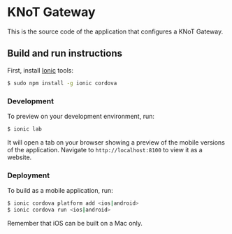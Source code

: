 # KNoT Gateway

This is the source code of the application that configures a KNoT Gateway.

## Build and run instructions

First, install [Ionic](https://ionicframework.com) tools:

```bash
$ sudo npm install -g ionic cordova
```

### Development

To preview on your development environment, run:

```bash
$ ionic lab
```

It will open a tab on your browser showing a preview of the mobile versions of the application. Navigate to `http://localhost:8100` to view it as a website.

### Deployment

To build as a mobile application, run:

```bash
$ ionic cordova platform add <ios|android>
$ ionic cordova run <ios|android>
```

Remember that iOS can be built on a Mac only.
